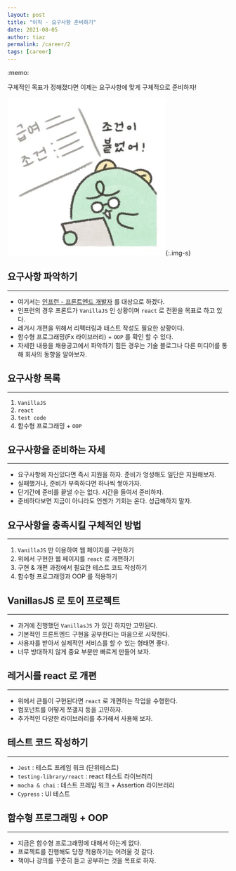 ```yaml
---
layout: post
title: "이직 - 요구사항 준비하기"
date: 2021-08-05
author: tiaz
permalink: /career/2
tags: [career]
---
```


<div class="callout">:memo: 
    <p>
      구체적인 목표가 정해졌다면 이제는 <span class="y-s">요구사항</span>에 맞게 구체적으로 준비하자!
    </p>
</div>

!["준비"](/assets/img/content/career/ready.jpg){:.img-s}

## 요구사항 파악하기
---
- 여기서는 [인프런 - 프론트엔드 개발자](https://www.inflearn.com/pages/introduce-frontend-developer) 를 대상으로 하겠다.
- 인프런의 경우 프론트가 `VanillaJS` 인 상황이며 `react` 로 전환을 목표로 하고 있다.
- 레거시 개편을 위해서 <span class="y-s">리펙터링과 테스트 작성</span>도 필요한 상황이다.
- <span class="y-s">함수형 프로그래밍</span>(Fx 라이브러리) + `OOP` 를 확인 할 수 있다.
- 자세한 내용을 채용공고에서 파악하기 힘든 경우는 기술 블로그나 다른 미디어를 통해 회사의 동향을 알아보자.

## 요구사항 목록
---
1. `VanillaJS`
2. `react`
3. `test code`
4. 함수형 프로그래밍 + `OOP`

## 요구사항을 준비하는 자세
---
- 요구사항에 자신있다면 즉시 지원을 하자. 준비가 엉성해도 일단은 지원해보자.
- 실패했거나, 준비가 부족하다면 하나씩 쌓아가자.
- 단기간에 준비를 끝낼 수는 없다. <span class="y-s">시간을 들여서 준비하자.</span>
- 준비하다보면 지금이 아니라도 언젠가 기회는 온다. 성급해하지 말자.

## 요구사항을 충족시킬 구체적인 방법
---
1. `VanillaJS` 만 이용하여 웹 페이지를 구현하기
2. 위에서 구현한 웹 페이지를 `react` 로 개편하기
3. 구현 & 개편 과정에서 필요한 테스트 코드 작성하기
4. 함수형 프로그래밍과 OOP 를 적용하기

## VanillasJS 로 토이 프로젝트
---
- 과거에 진행했던 `VanillasJS` 가 있긴 하지만 고민된다.
- 기본적인 프론트엔드 구현을 공부한다는 마음으로 시작한다.
- 사용자를 받아서 실제적인 서비스를 할 수 있는 형태면 좋다.
- 너무 방대하지 않게 중요 부분만 빠르게 만들어 보자.

## 레거시를 react 로 개편
---
- 위에서 큰틀이 구현된다면 `react` 로 개편하는 작업을 수행한다.
- 컴포넌트를 어떻게 쪼갤지 등을 고민하자.
- 추가적인 다양한 라이브러리를 추가해서 사용해 보자.

## 테스트 코드 작성하기
---
- `Jest` : 테스트 프레임 워크 (단위테스트)
- `testing-library/react` : react 테스트 라이브러리
- `mocha & chai` :  테스트 프레임 워크 + Assertion 라이브러리
- `Cypress` : UI 테스트

## 함수형 프로그래밍 + OOP
---
- 지금은 함수형 프로그래밍에 대해서 아는게 없다.
- 프로젝트를 진행해도 당장 적용하기는 어려울 것 같다.
- 책이나 강의를 꾸준히 듣고 공부하는 것을 목표로 하자.
